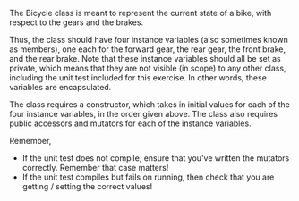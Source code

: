 The Bicycle class is meant to represent the current state of a bike, with respect to the gears and the brakes.

Thus, the class should have four instance variables (also sometimes known as members), one each for the forward gear, the rear gear,
the front brake, and the rear brake. Note that these instance variables should all be set as private, which means that they are not visible (in scope) to any other class, including the unit test included for this exercise. In other words, these variables are encapsulated.

The class requires a constructor, which takes in initial values for each of the four instance variables, in the order given above.
The class also requires public accessors and mutators for each of the instance variables.

Remember,
- If the unit test does not compile, ensure that you've written the mutators correctly. Remember that case matters!
- If the unit test compiles but fails on running, then check that you are getting / setting the correct values!
	
	
	
	